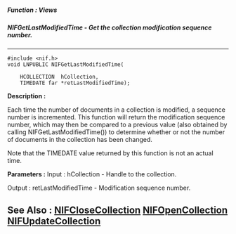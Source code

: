 ##### Function : Views
##### NIFGetLastModifiedTime - Get the collection modification sequence number.
---
```
#include <nif.h>
void LNPUBLIC NIFGetLastModifiedTime(

	HCOLLECTION  hCollection,
	TIMEDATE far *retLastModifiedTime);
```
**Description :**

Each time the number of documents in a collection is modified, a sequence 
number is incremented.  This function will return the modification sequence 
number, which may then be compared to a previous value (also obtained by 
calling NIFGetLastModifiedTime()) to determine whether or not the number of 
documents in the collection has been changed.

Note that the TIMEDATE value returned by this function is not an actual time.

**Parameters :**
Input :
hCollection  -  Handle to the collection.

Output :
retLastModifiedTime  -  Modification sequence number.


**See Also :**
[NIFCloseCollection](/domino-c-api-docs/reference/Func/NIFCloseCollection)
[NIFOpenCollection](/domino-c-api-docs/reference/Func/NIFOpenCollection)
[NIFUpdateCollection](/domino-c-api-docs/reference/Func/NIFUpdateCollection)
---
